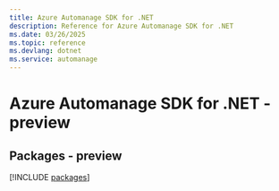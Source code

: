 ```yaml
---
title: Azure Automanage SDK for .NET
description: Reference for Azure Automanage SDK for .NET
ms.date: 03/26/2025
ms.topic: reference
ms.devlang: dotnet
ms.service: automanage
---
```

# Azure Automanage SDK for .NET - preview
## Packages - preview
[!INCLUDE [packages](automanage-index.md)]